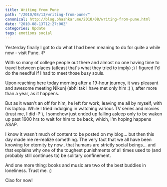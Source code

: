 ```yaml
---
title: Writing from Pune
path: "/2010/08/13/writing-from-pune/"
canonical: http://blog.bhashkar.me/2010/08/writing-from-pune.html
date: "2010-08-13T12:27:00Z"
categories: Update
tags: emotions social
---
```

Yesterday finally I got to do what I had been meaning to do for quite a while now - visit Pune. :P

With so many of college people out there and almost no one having time to travel between places (atleast that's what they tried to imply) ;) I figured I'd do the needful if I had to meet those busy souls.<span class="more"></span>

Upon reaching here today morning after a 19-hour journey, it was pleasant and awesome meeting Nikunj (abhi tak I have met only him :) ), after more than a year, as it happens.

But as it wasn't an off for him, he left for work; leaving me all by myself, with his laptop. While I tried indulging in watching various TV series and movies (trust me, I did :P ), I somehow just ended up falling asleep only to be waken up past 1600 hrs to wait for him to be back, which, I'm hoping happens ASAP.

I know it wasn't much of content to be posted on my blog... but then this day made me re-realize something. The very fact that we all have been knowing for eternity by now.. that humans are strictly social beings... and that explains why one of the toughest punishments of all times used to (and probably still continues to) be solitary confinement.

And one more thing: books and music are two of the best buddies in loneliness. Trust me. :)

Ciao for now!